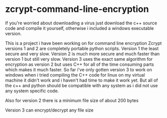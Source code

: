 # zcrypt-command-line-encryption
If you're worried about downloading a virus just download the c++ source code and compile it yourself, otherwise i included a windows executable version.

This is a project i have been working on for command line encryption
Zcrypt versions 1 and 2 are completely portable python scripts. Version 1 the least secure and very slow. 
Version 2 is much more secure and much faster than version 1 but still very slow.
Version 3 uses the exact same algorithm for encryption as version 2 but uses C++ for all of the time consuming parts which makes it much faster.
So far i've only gotten version 3 to work on windows when i tried compiling the C++ code for linux on my virtual machine it didn't work and i haven't had time to make it work yet.
But all of the c++ and python should be compatible with any system as i did not use any system specific code.

Also for version 2 there is a minimum file size of about 200 bytes

  Version 3 can encrypt/decrypt any file size
